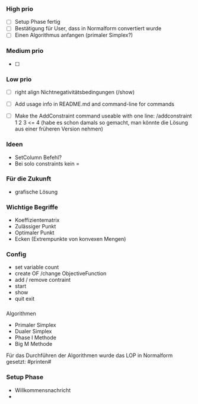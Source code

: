 ### High prio
- [ ] Setup Phase fertig 
- [ ] Bestätigung für User, dass in Normalform convertiert wurde
- [ ] Einen Algorithmus anfangen (primaler Simplex?)

### Medium prio
- [ ]

### Low prio
- [ ] right align Nichtnegativitätsbedingungen (/show)
- [ ] Add usage info in README.md and command-line for commands
- [ ] Make the AddConstraint command useable with one line: /addconstraint 1 2 3 <= 4 (habe es schon damals so gemacht, man könnte die Lösung aus einer früheren Version nehmen)


### Ideen
- SetColumn Befehl?
- Bei solo constraints kein =



### Für die Zukunft
- grafische Lösung


### Wichtige Begriffe
- Koeffizientematrix
- Zulässiger Punkt
- Optimaler Punkt
- Ecken (Extrempunkte von konvexen Mengen)

### Config

- set variable count
- create OF /change ObjectiveFunction
- add / remove contraint
- start
- show
- quit exit

###
Algorithmen
- Primaler Simplex
- Dualer Simplex
- Phase I Methode
- Big M Methode


Für das Durchführen der Algorithmen wurde das LOP in Normalform gesetzt:
#printen#

### Setup Phase

- Willkommensnachricht
- 
